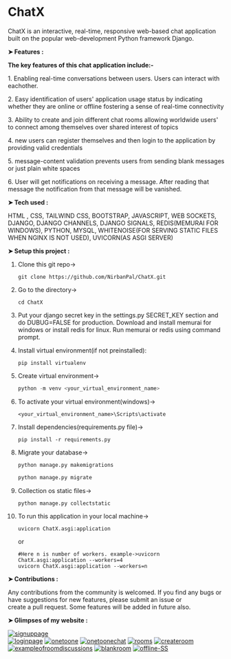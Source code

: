 # ChatX
<p>ChatX is an interactive, real-time, responsive web-based chat application built on the popular web-development Python framework Django. </p>

**➤ Features :**
<p><b>The key features of this chat application include:-</b></p>
<p>1. Enabling real-time conversations between users. Users can interact with eachother.</p>
<p>2. Easy identification of users' application usage status by indicating whether they are online or offline fostering a sense of real-time connectivity</p>
<p>3. Ability to create and join different chat rooms allowing worldwide users' to connect among themselves over shared interest of topics</p> 
<p>4. new users can register themselves and then login to the application by providing valid credentials</p>
<p>5. message-content validation prevents users from sending blank messages or just plain white spaces</p>
<p>6. User will get notifications on receiving a message. After reading that message the notification from that message will be vanished.</p>


**➤ Tech used :**
<p> HTML , CSS, TAILWIND CSS, BOOTSTRAP, JAVASCRIPT, WEB SOCKETS, DJANGO, DJANGO CHANNELS, DJANGO SIGNALS, REDIS(MEMURAI FOR WINDOWS), PYTHON, MYSQL, WHITENOISE(FOR SERVING STATIC FILES WHEN NGINX IS NOT USED), UVICORN(AS ASGI SERVER)</p>

**➤ Setup this project :**

1. Clone this git repo->

    ```git
    git clone https://github.com/NirbanPal/ChatX.git
    ```

2. Go to the directory->

   ```shell
   cd ChatX
   ```
   
3. Put your django secret key in the settings.py SECRET_KEY section and do DUBUG=FALSE for production. Download and install memurai for windows or install redis for linux. Run memurai or redis using command prompt.

4. Install virtual environment(if not preinstalled):

   ```pip
   pip install virtualenv
   ```
5. Create virtual environment->
   
   ```python
   python -m venv <your_virtual_environment_name>
   ```
6. To activate your virtual environment(windows)->

   ```shell
   <your_virtual_environment_name>\Scripts\activate
   ```
   
7. Install dependencies(requirements.py file)->
   
   ```pip
   pip install -r requirements.py
   ```

8. Migrate your database->

   ```python
   python manage.py makemigrations
   ```

   ```python
   python manage.py migrate
   ```
9. Collection os static files->
    
    ```python
    python manage.py collectstatic
    ```

10. To run this application in your local machine->
   
    ```uvicorn
    uvicorn ChatX.asgi:application
    ```
    or
    
    ```uvicorn
    #Here n is number of workers. example->uvicorn ChatX.asgi:application --workers=4
    uvicorn ChatX.asgi:application --workers=n
    ```

**➤ Contributions :**
<p>Any contributions from the community is welcomed. If you find any bugs or have suggestions for new features, please submit an issue or create a pull request. Some features will be added in future also.</p>

**➤ Glimpses of my website :**

<a href="https://ibb.co/3RQdSRH"><img src="https://i.ibb.co/dmxMkmy/signuppage.png" alt="signuppage" border="0"></a><br />
<a href="https://ibb.co/WfDKtgp"><img src="https://i.ibb.co/gJvgVzF/loginpage.png" alt="loginpage" border="0"></a>
<a href="https://ibb.co/6BzxY0m"><img src="https://i.ibb.co/pyc82jx/onetoone.png" alt="onetoone" border="0"></a>
<a href="https://ibb.co/kB4jtpb"><img src="https://i.ibb.co/yP6trDv/onetoonechat.png" alt="onetoonechat" border="0"></a>
<a href="https://ibb.co/7SX9xct"><img src="https://i.ibb.co/3T7J5Xm/rooms.png" alt="rooms" border="0"></a>
<a href="https://ibb.co/vLZc6DM"><img src="https://i.ibb.co/QYrJ3Xx/createroom.png" alt="createroom" border="0"></a>
<a href="https://ibb.co/PZHZWMz"><img src="https://i.ibb.co/vxnxdhv/exampleofroomdiscussions.png" alt="exampleofroomdiscussions" border="0"></a>
<a href="https://ibb.co/fv36Dr3"><img src="https://i.ibb.co/bJ4wbN4/blankroom.png" alt="blankroom" border="0"></a>
<a href="https://ibb.co/FVV4Xzs"><img src="https://i.ibb.co/L55dr1Q/offline-SS.png" alt="offline-SS" border="0"></a>


